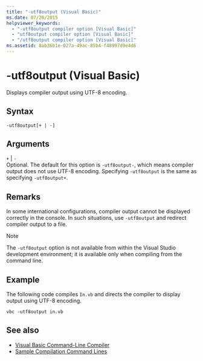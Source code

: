```yaml
---
title: "-utf8output (Visual Basic)"
ms.date: 07/20/2015
helpviewer_keywords: 
  - "-utf8output compiler option [Visual Basic]"
  - "utf8output compiler option [Visual Basic]"
  - "/utf8output compiler option [Visual Basic]"
ms.assetid: 8ab36b1e-027a-49ac-85b4-f48997d9e4d6
---
```

# -utf8output (Visual Basic)
Displays compiler output using UTF-8 encoding.  
  
## Syntax  
  
```  
-utf8output[+ | -]  
```  
  
## Arguments  
 `+` &#124; `-`  
 Optional. The default for this option is `-utf8output-`, which means compiler output does not use UTF-8 encoding. Specifying `-utf8output` is the same as specifying `-utf8output+`.  
  
## Remarks  
 In some international configurations, compiler output cannot be displayed correctly in the console. In such situations, use `-utf8output` and redirect compiler output to a file.  
  
> [!NOTE]
>  The `-utf8output` option is not available from within the Visual Studio development environment; it is available only when compiling from the command line.  
  
## Example  
 The following code compiles `In.vb` and directs the compiler to display output using UTF-8 encoding.  
  
```console  
vbc -utf8output in.vb  
```  
  
## See also
- [Visual Basic Command-Line Compiler](../../../visual-basic/reference/command-line-compiler/index.md)
- [Sample Compilation Command Lines](../../../visual-basic/reference/command-line-compiler/sample-compilation-command-lines.md)
